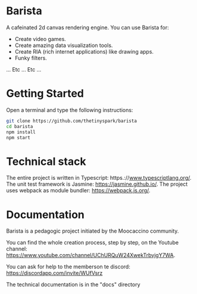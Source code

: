 # Barista

A cafeinated 2d canvas rendering engine. 
You can use Barista for: 

- Create video games. 
- Create amazing data visualization tools.
- Create RIA (rich internet applications) like drawing apps.
- Funky filters.

... Etc ... Etc ...

# Getting Started

Open a terminal and type the following instructions:
```bash
git clone https://github.com/thetinyspark/barista
cd barista
npm install
npm start
```

# Technical stack

The entire project is written in Typescript: https.://www.typescriptlang.org/.
The unit test framework is Jasmine: https://jasmine.github.io/.
The project uses webpack as module bundler: https://webpack.js.org/.

# Documentation

Barista is a pedagogic project initiated by the Moocaccino community. 

You can find the whole creation process, step by step, 
on the Youtube channel: https://www.youtube.com/channel/UChURQuW24XwekTrbvjgY7WA. 

You can ask for help to the memberson te discord: https://discordapp.com/invite/WUfVsrz

The technical documentation is in the "docs" directory
